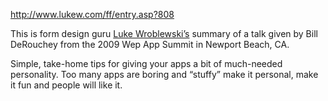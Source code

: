 <!--
slug: adding-human-element-to-your-apps
date: Wed Apr 29 2009 17:26:18 GMT+0200 (CEST)
tags: web design
title: Great tips on adding a human element to your sites/products/apps
id: 101484631
link: http://joreteg.com/post/101484631/adding-human-element-to-your-apps
raw: {"blog_name":"henrikjoreteg","id":101484631,"post_url":"http://joreteg.com/post/101484631/adding-human-element-to-your-apps","slug":"adding-human-element-to-your-apps","type":"link","date":"2009-04-29 15:26:18 GMT","timestamp":1241018778,"state":"published","format":"html","reblog_key":"vBD6mKEy","tags":["web design"],"short_url":"http://tmblr.co/ZgL_Yy638XN","recommended_source":null,"recommended_color":null,"highlighted":[],"note_count":0,"title":"Great tips on adding a human element to your sites/products/apps","url":"http://www.lukew.com/ff/entry.asp?808","link_author":null,"excerpt":null,"publisher":"lukew.com","description":"<p>This is form design guru <a href=\"http://www.lukew.com/ff/about.asp\">Luke Wroblewski&rsquo;s</a> summary of a talk given by Bill DeRouchey from the 2009 Wep App Summit in Newport Beach, CA.</p>\n\n<p>Simple, take-home tips for giving your apps a bit of much-needed personality. Too many apps are boring and &ldquo;stuffy&rdquo; make it personal, make it fun and people will like it.</p>","reblog":{"tree_html":"","comment":"<p>This is form design guru <a href=\"http://www.lukew.com/ff/about.asp\">Luke Wroblewski’s</a> summary of a talk given by Bill DeRouchey from the 2009 Wep App Summit in Newport Beach, CA.</p>\n\n<p>Simple, take-home tips for giving your apps a bit of much-needed personality. Too many apps are boring and “stuffy” make it personal, make it fun and people will like it.</p>"},"trail":[{"blog":{"name":"henrikjoreteg","active":true,"theme":{"header_full_width":1500,"header_full_height":500,"header_focus_width":676,"header_focus_height":380,"avatar_shape":"circle","background_color":"#F6F6F6","body_font":"Helvetica Neue","header_bounds":"0,1249,380,573","header_image":"http://static.tumblr.com/df7befc8b0387cf597578e613c221cb3/uzkwgdq/FAjnt7hyg/tumblr_static_agmw2bdhkjs4ws4sscw44swgc.jpg","header_image_focused":"http://static.tumblr.com/df7befc8b0387cf597578e613c221cb3/uzkwgdq/1oSnt7hyh/tumblr_static_tumblr_static_agmw2bdhkjs4ws4sscw44swgc_focused_v3.jpg","header_image_scaled":"http://static.tumblr.com/df7befc8b0387cf597578e613c221cb3/uzkwgdq/FAjnt7hyg/tumblr_static_agmw2bdhkjs4ws4sscw44swgc_2048_v2.jpg","header_stretch":true,"link_color":"#529ECC","show_avatar":true,"show_description":true,"show_header_image":true,"show_title":true,"title_color":"#444444","title_font":"Helvetica Neue","title_font_weight":"bold"}},"post":{"id":"101484631"},"content_raw":"<p>This is form design guru <a href=\"http://www.lukew.com/ff/about.asp\">Luke Wroblewski’s</a> summary of a talk given by Bill DeRouchey from the 2009 Wep App Summit in Newport Beach, CA.</p>\n\n<p>Simple, take-home tips for giving your apps a bit of much-needed personality. Too many apps are boring and “stuffy” make it personal, make it fun and people will like it.</p>","content":"<p>This is form design guru <a href=\"http://www.lukew.com/ff/about.asp\">Luke Wroblewski’s</a> summary of a talk given by Bill DeRouchey from the 2009 Wep App Summit in Newport Beach, CA.</p>\n\n<p>Simple, take-home tips for giving your apps a bit of much-needed personality. Too many apps are boring and “stuffy” make it personal, make it fun and people will like it.</p>","is_current_item":true,"is_root_item":true}],"body":"<a href=\"http://www.lukew.com/ff/entry.asp?808\">http://www.lukew.com/ff/entry.asp?808</a>\n\n<p>This is form design guru <a href=\"http://www.lukew.com/ff/about.asp\">Luke Wroblewski&rsquo;s</a> summary of a talk given by Bill DeRouchey from the 2009 Wep App Summit in Newport Beach, CA.</p>\n\n<p>Simple, take-home tips for giving your apps a bit of much-needed personality. Too many apps are boring and &ldquo;stuffy&rdquo; make it personal, make it fun and people will like it.</p>"}
publish: 2009-04-029
-->


<http://www.lukew.com/ff/entry.asp?808>

This is form design guru [Luke
Wroblewski’s](http://www.lukew.com/ff/about.asp) summary of a talk given
by Bill DeRouchey from the 2009 Wep App Summit in Newport Beach, CA.

Simple, take-home tips for giving your apps a bit of much-needed
personality. Too many apps are boring and “stuffy” make it personal,
make it fun and people will like it.

